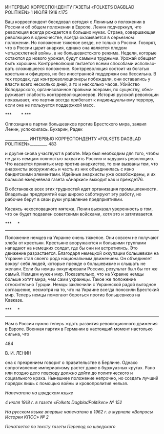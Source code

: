 ИНТЕРВЬЮ КОРРЕСПОНДЕНТУ ГАЗЕТЫ «FOLKETS DAGBLAD POLITIKEN» 1 ИЮЛЯ 1918 г.175

Ваш корреспондент беседовал сегодня с Лениным о положении в России и об общем положении в Европе. Ленин подчеркнул, что революция всегда рождается в больших муках. Страна, совершающая революцию в одиночестве, всегда оказывается в серьез­ном положении. Но положение тяжелое везде, не только в России. Говорят, что в Рос­сии царит анархия, однако она является плодом четырехлетней войны, а не большеви­стского режима. Недели, которые остаются до нового урожая, будут самыми трудными. Урожай обещает быть хорошим. Контрреволюция пытается всеми способами использо­вать сложившееся положение. Контрреволюция состоит из богатых крестьян и офице­ров, но без иностранной поддержки она бессильна. В тех городах, где контрреволю­ционеры побеждали, они оставались у власти всего несколько дней, а то и несколько часов. Убийство Володарского, организованное правыми эсерами, по существу, обна­руживает слабость контрреволюционеров. История русской революции показывает, что партия всегда прибегает к индивидуальному террору, если она не пользуется поддерж­кой масс.

***        * ***

Оппозиция в партии большевиков против Брестского мира, заявил Ленин, успокои­лась. Бухарин, Радек

  

____________ ИНТЕРВЬЮ КОРРЕСПОНДЕНТУ «FOLKETS DAGBLAD POLITIKEN»_________ 483

и другие снова участвуют в работе. Мир был необходим для того, чтобы не дать нем­цам полностью захватить Россию и задушить революцию. Что касается принятых мер против анархистов, то они вызваны тем, что анархисты вооружились и часть из них объединилась с явно бандитскими элементами. Идейные анархисты уже освобождены, и их большая ежедневная газета «Анархия» выходит как и прежде176.

В обстановке всех этих трудностей идет организация промышленности. Владельцы предприятий еще широко саботируют эту работу, но рабочие берут в свои руки управ­ление предприятиями.

Касаясь чехословацкого мятежа, Ленин высказал уверенность в том, что он будет подавлен советскими войсками, хотя это и затягивается.

***     *  
***

Положение немцев на Украине очень тяжелое. Они совсем не получают хлеба от крестьян. Крестьяне вооружаются и большими группами нападают на немецких солдат, где бы они ни встретились. Это движение разрастается. Благодаря немецкой оккупации большевизм на Украине стал своего рода национальным движением. Он объединяет вокруг себя людей, которые прежде о большевизме и слышать не желали. Если бы нем­цы оккупировали Россию, результат был бы тот же самый. Немцам нужен мир. Показа­тельно, что на Украине немцы больше хотят мира, чем сами украинцы. Такое же поло­жение относительно Турции. Немцы заключили с Украинской радой выгодное согла­шение, несмотря на то, что на Украине всегда поносили Брестский мир. Теперь немцы помогают бороться против большевиков на Кавказе.

***     *  
***

Нам в России нужно теперь ждать развития революционного движения в Европе. Военная партия в Германии в настоящий момент настолько сильна, что

  

484

  

В. И. ЛЕНИН

  

она с презрением говорит о правительстве в Берлине. Однако сопротивление империа­лизму растет даже в буржуазных кругах. Рано или поздно дело повсюду должно дойти до политического и социального краха. Нынешнее положение непрочно, но создать лучший порядок лишь с помощью войны и кровопролития нельзя.

  

_Напечатано на шведском языке_

_4 июля 1918 г. в газете «__Folkets_ _DagbladPolitiken__» № 152_

_На русском языке впервые напечатано в 1962 г. в журнале «Вопросы Истории КПСС» № 2_

  

_Печатается по тексту газеты_ _Перевод со шведского_